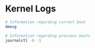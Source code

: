 # Kernel Logs

```bash
# Information regarding current boot
dmesg

# Information regarding previous boots
journalctl -b -1
```

